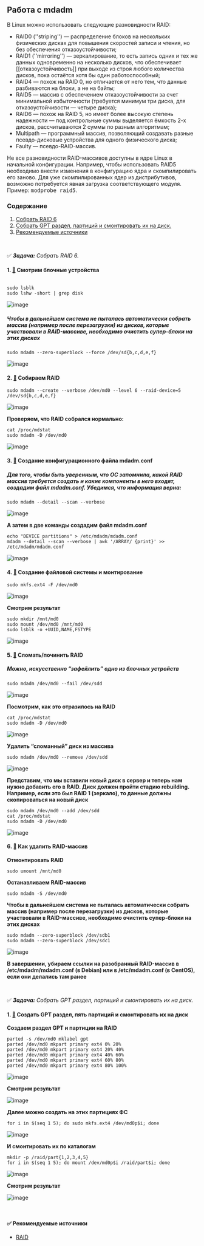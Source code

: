 ## Работа с mdadm

В Linux можно использовать следующие разновидности RAID:

* RAID0 (''striping'') — распределение блоков на нескольких физических дисках для повышения скоростей записи и чтения, но без обеспечения отказоустойчивости;
* RAID1 (''mirroring'') — зеркалирование, то есть запись одних и тех же данных одновременно на несколько дисков, что обеспечивает [[отказоустойчивость]] при выходе из строя любого количества дисков, пока остаётся хотя бы один работоспособный;
* RAID4 — похож на RAID 0, но отличается от него тем, что данные разбиваются на блоки, а не на байты;
* RAID5 — массив с обеспечением отказоустойчивости за счет минимальной избыточности (требуется минимум три диска, для отказоустойчивости — четыре диска);
* RAID6 — похож на RAID 5, но имеет более высокую степень надежности — под контрольные суммы выделяется ёмкость 2-х дисков, рассчитываются 2 суммы по разным алгоритмам;
* Multipath — программный массив, позволяющий создавать разные псевдо-дисковые устройства для одного физического диска;
* Faulty — псевдо-RAID-массив.

Не все разновидности RAID-массивов доступны в ядре Linux в начальной конфигурации. Например, чтобы использовать RAID5 необходимо внести изменения в конфигурацию ядра и скомпилировать его заново. Для уже скомпилированных ядер из дистрибутивов, возможно потребуется явная загрузка соответствующего модуля. Пример: <tt>modprobe raid5</tt>.


### <a name='toc'>Содержание</a>
1. [Собрать RAID 6](#1)
2. [Собрать GPT раздел, партиций и смонтировать их на диск.](#2)
3. [Рекомендуемые источники](#recommended_sources)

<br>

:white_check_mark: _**Задача:** <a name='1'>Собрать RAID 6</a>._

#### 1. [:diamond_shape_with_a_dot_inside:](#toc) Смотрим блочные устройства
```

sudo lsblk 
sudo lshw -short | grep disk
```
![image](https://github.com/user-attachments/assets/32556c3a-4117-4db8-9531-6da890478f15)

##### Чтобы в дальнейшем система не пыталась автоматически собрать массив (например после перезагрузки) из дисков, которые участвовали в RAID-массиве, необходимо очистить супер-блоки на этих дисках
```
sudo mdadm --zero-superblock --force /dev/sd{b,c,d,e,f}
```
![image](https://github.com/user-attachments/assets/536cde52-6250-4874-b10b-61b4c3ecaaf4)



#### 2. [:diamond_shape_with_a_dot_inside:](#toc) Собираем RAID
```
sudo mdadm --create --verbose /dev/md0 --level 6 --raid-device=5 /dev/sd{b,c,d,e,f}  
```
![image](https://github.com/user-attachments/assets/c77a01b0-438a-47ff-83ff-d0014b6e714f)

**Проверяем, что RAID собрался нормально:**

```
cat /proc/mdstat  
sudo mdadm -D /dev/md0
```
![image](https://github.com/user-attachments/assets/ae8bf07a-0f96-42b7-b7ec-3a594c1f25f6)



#### 3. [:diamond_shape_with_a_dot_inside:](#toc) Создание конфигурационного файла mdadm.conf

##### Для того, чтобы быть уверенным, что ОС запомнила, какой RAID массив требуется создать и какие компоненты в него входят, создадим файл mdadm.conf. Убедимся, что информация верна:
```
sudo mdadm --detail --scan --verbose
```
![image](https://github.com/user-attachments/assets/844377e9-83b6-46db-861c-2854f6a14fb5)

**А затем в две команды создадим файл mdadm.conf**
```
echo "DEVICE partitions" > /etc/mdadm/mdadm.conf
mdadm --detail --scan --verbose | awk '/ARRAY/ {print}' >> /etc/mdadm/mdadm.conf
```
![image](https://github.com/user-attachments/assets/60c52ddb-f31a-4d60-a43d-6cea30ae8a7e)




#### 4. [:diamond_shape_with_a_dot_inside:](#toc) Создание файловой системы и монтирование
```
sudo mkfs.ext4 -F /dev/md0  
```
![image](https://github.com/user-attachments/assets/e2bbb149-daee-4000-b51e-180c9d850ec2)

**Смотрим результат**

```
sudo mkdir /mnt/md0  
sudo mount /dev/md0 /mnt/md0
sudo lsblk -o +UUID,NAME,FSTYPE
```
![image](https://github.com/user-attachments/assets/01a17b1a-9e41-4346-83e6-70827d06fc01)



#### 5. [:diamond_shape_with_a_dot_inside:](#toc) Сломать/починить RAID

##### Можно, искусственно “зафейлить” одно из блочных устройств
```
sudo mdadm /dev/md0 --fail /dev/sdd
```
![image](https://github.com/user-attachments/assets/a6368df7-cb6c-4ea9-a5ee-f85a2af87e20)

**Посмотрим, как это отразилось на RAID**

```
cat /proc/mdstat
sudo mdadm -D /dev/md0
```
![image](https://github.com/user-attachments/assets/12036513-737d-48e2-8fe7-25d6451a9bf0)

**Удалить “сломанный” диск из массива**

```
sudo mdadm /dev/md0 --remove /dev/sdd
```
![image](https://github.com/user-attachments/assets/c471e0ef-2f2c-434e-8743-ad353be97f52)

**Представим, что мы вставили новый диск в сервер и теперь нам нужно добавить его в RAID. Диск должен пройти стадию rebuilding. Например, если это был RAID 1 (зеркало), то данные должны скопироваться на новый диск**

```
sudo mdadm /dev/md0 --add /dev/sdd  
cat /proc/mdstat
sudo mdadm -D /dev/md0  
```
![image](https://github.com/user-attachments/assets/76f52687-0309-4159-963a-ae1f7bac5997)



#### 6. [:diamond_shape_with_a_dot_inside:](#toc) Как удалить RAID-массив

**Отмонтировать RAID**

```
sudo umount /mnt/md0
```

**Останавливаем RAID-массив**

```
sudo mdadm -S /dev/md0
```

**Чтобы в дальнейшем система не пыталась автоматически собрать массив (например после перезагрузки) из дисков, которые участвовали в RAID-массиве, необходимо очистить супер-блоки на этих дисках**

```
sudo mdadm --zero-superblock /dev/sdb1
sudo mdadm --zero-superblock /dev/sdc1
```
![image](https://github.com/user-attachments/assets/c494e347-8cf2-4614-a4e9-44e8d6bc9973)


**В завершении, убираем ссылки на разобранный RAID-массив в /etc/mdadm/mdadm.conf (в Debian) или в /etc/mdadm.conf (в CentOS), если они делались там ранее**





<br>

:white_check_mark: _**Задача:** <a name='2'>Собрать GPT раздел, партиций и смонтировать их на диск</a>._


#### 1. [:diamond_shape_with_a_dot_inside:](#toc) Создать GPT раздел, пять партиций и смонтировать их на диск

**Создаем раздел GPT и партиции на RAID**

```
parted -s /dev/md0 mklabel gpt
parted /dev/md0 mkpart primary ext4 0% 20%
parted /dev/md0 mkpart primary ext4 20% 40%
parted /dev/md0 mkpart primary ext4 40% 60%
parted /dev/md0 mkpart primary ext4 60% 80%
parted /dev/md0 mkpart primary ext4 80% 100%
```
![image](https://github.com/user-attachments/assets/dc3fadcb-7a04-4e95-9ef7-f6b2bdecec93)

**Смотрим результат**

![image](https://github.com/user-attachments/assets/1cac4c56-c3cb-4e77-a5f2-15a071c7ae5d)


**Далее можно создать на этих партициях ФС**

```
for i in $(seq 1 5); do sudo mkfs.ext4 /dev/md0p$i; done
```
![image](https://github.com/user-attachments/assets/44642dc2-1265-4b20-b1ab-5aa583a9979e)

**И смонтировать их по каталогам**

```
mkdir -p /raid/part{1,2,3,4,5}
for i in $(seq 1 5); do mount /dev/md0p$i /raid/part$i; done
```
![image](https://github.com/user-attachments/assets/2754fcd0-90b0-40bf-9077-b9d3354696ca)

**Смотрим результат**


![image](https://github.com/user-attachments/assets/c1d233cb-198c-40c2-b834-eff9e2900888)



<br>

#### ✅ <a name='recommended_sources'>Рекомендуемые источники</a>

- [RAID](https://ru.wikipedia.org/wiki/RAID)

